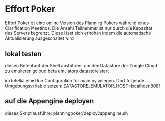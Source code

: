 # Effort Poker
Effort Poker ist eine online Version des Planning Pokers während eines Clarification Meetings.
Die Anzahl Teilnehmer ist nur durch die Kapazität des Servers begrenzt. Diese lässt sich
erhöhen indem die automatische Aktualisierung ausgeschaltet wird

## lokal testen
diesen Befehl auf der Shell ausführen, um den Datastore der Google Cloud zu emulieren 
gcloud beta emulators datastore start

im IntelliJ eine Run Configuration für main.py anlegen. Dort folgende Umgebungsvariable setzen:
DATASTORE_EMULATOR_HOST=localhost:8081

## auf die Appengine deployen
dieses Skript ausführe:
planningpoker/deploy2appengine.sh


